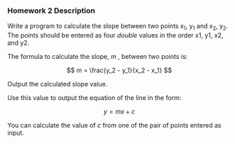 ### Homework 2 Description

Write a program to calculate the slope between two points  x<sub>1</sub>, y<sub>1</sub>  and x<sub>2</sub>, y<sub>2</sub>. The points should be entered as four *double* values in the order x1, y1, x2, and y2.

The formula to calculate the slope,  *m* , between two points is:

$$
m = \frac{y_2 - y_1}{x_2 - x_1}
$$

Output the calculated slope value.

Use this value to output the equation of the line in the form:

$$
y = mx + c
$$

You can calculate the value of  *c*  from one of the pair of points entered as input.

